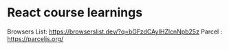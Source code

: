 # React course learnings

Browsers List: https://browserslist.dev/?q=bGFzdCAyIHZlcnNpb25z
Parcel : https://parceljs.org/
